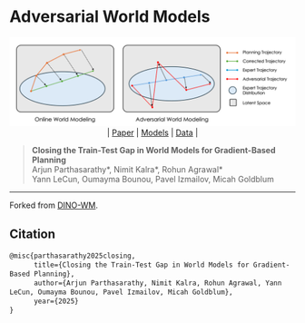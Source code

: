 # Adversarial World Models
<div align="center">

![teaser_figure](assets/intro.png)
| [Paper]() | [Models](#) | [Data](https://osf.io/bmw48/?view_only=a56a296ce3b24cceaf408383a175ce28) | 
</div>


> **Closing the Train-Test Gap in World Models for Gradient-Based Planning**  
> Arjun Parthasarathy\*, Nimit Kalra\*, Rohun Agrawal\*  
> Yann LeCun, Oumayma Bounou, Pavel Izmailov, Micah Goldblum


---

Forked from [DINO-WM](https://github.com/gaoyuezhou/dino_wm).


## Citation
```
@misc{parthasarathy2025closing,
      title={Closing the Train-Test Gap in World Models for Gradient-Based Planning},
      author={Arjun Parthasarathy, Nimit Kalra, Rohun Agrawal, Yann LeCun, Oumayma Bounou, Pavel Izmailov, Micah Goldblum},
      year={2025}
}
```
